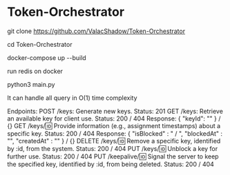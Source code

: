 # Token-Orchestrator

git clone https://github.com/ValacShadow/Token-Orchestrator

cd Token-Orchestrator

docker-compose up --build 

run redis on docker

python3 main.py

It can handle all query in O(1) time complexity

Endpoints:
POST /keys: Generate new keys.
Status: 201
GET /keys: Retrieve an available key for client use.
Status: 200 / 404 
Response: { "keyId": "<keyID>" } / {}
GET /keys/:id: Provide information (e.g., assignment timestamps) about a specific key.
Status: 200 / 404 
Response: 
{ 
"isBlocked" : "<true> / <false>", 
"blockedAt" : "<blockedTime>", 
"createdAt" : "<createdTime>" 
} / {}
DELETE /keys/:id: Remove a specific key, identified by :id, from the system.
Status: 200 / 404
PUT /keys/:id: Unblock a key for further use.
Status: 200 / 404
PUT /keepalive/:id: Signal the server to keep the specified key, identified by :id, from being deleted.
Status: 200 / 404



